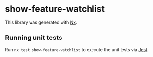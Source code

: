 # show-feature-watchlist

This library was generated with [Nx](https://nx.dev).

## Running unit tests

Run `nx test show-feature-watchlist` to execute the unit tests via [Jest](https://jestjs.io).
